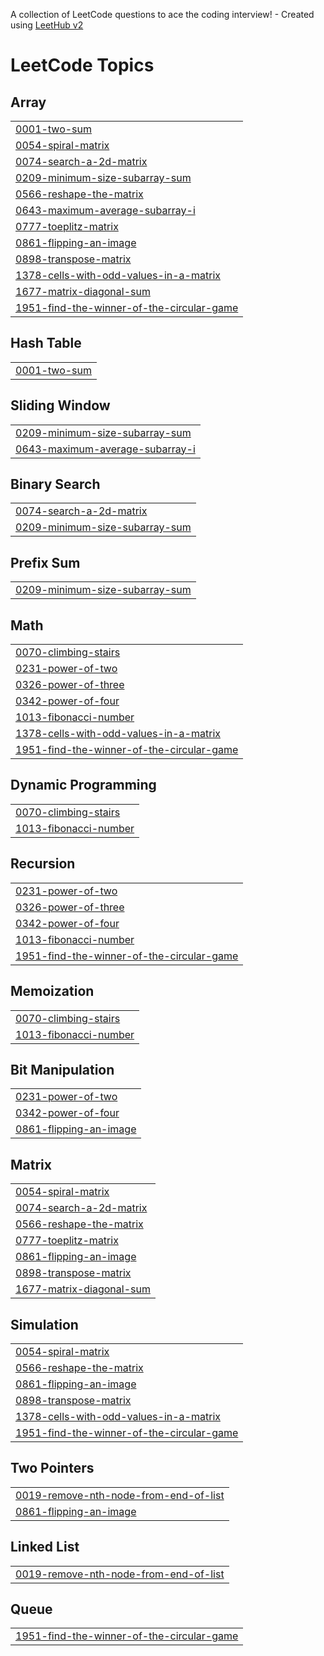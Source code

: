 A collection of LeetCode questions to ace the coding interview! - Created using [LeetHub v2](https://github.com/arunbhardwaj/LeetHub-2.0)
<!---LeetCode Topics Start-->
# LeetCode Topics
## Array
|  |
| ------- |
| [0001-two-sum](https://github.com/pandu-66/Leetcode/tree/master/0001-two-sum) |
| [0054-spiral-matrix](https://github.com/pandu-66/Leetcode/tree/master/0054-spiral-matrix) |
| [0074-search-a-2d-matrix](https://github.com/pandu-66/Leetcode/tree/master/0074-search-a-2d-matrix) |
| [0209-minimum-size-subarray-sum](https://github.com/pandu-66/Leetcode/tree/master/0209-minimum-size-subarray-sum) |
| [0566-reshape-the-matrix](https://github.com/pandu-66/Leetcode/tree/master/0566-reshape-the-matrix) |
| [0643-maximum-average-subarray-i](https://github.com/pandu-66/Leetcode/tree/master/0643-maximum-average-subarray-i) |
| [0777-toeplitz-matrix](https://github.com/pandu-66/Leetcode/tree/master/0777-toeplitz-matrix) |
| [0861-flipping-an-image](https://github.com/pandu-66/Leetcode/tree/master/0861-flipping-an-image) |
| [0898-transpose-matrix](https://github.com/pandu-66/Leetcode/tree/master/0898-transpose-matrix) |
| [1378-cells-with-odd-values-in-a-matrix](https://github.com/pandu-66/Leetcode/tree/master/1378-cells-with-odd-values-in-a-matrix) |
| [1677-matrix-diagonal-sum](https://github.com/pandu-66/Leetcode/tree/master/1677-matrix-diagonal-sum) |
| [1951-find-the-winner-of-the-circular-game](https://github.com/pandu-66/Leetcode/tree/master/1951-find-the-winner-of-the-circular-game) |
## Hash Table
|  |
| ------- |
| [0001-two-sum](https://github.com/pandu-66/Leetcode/tree/master/0001-two-sum) |
## Sliding Window
|  |
| ------- |
| [0209-minimum-size-subarray-sum](https://github.com/pandu-66/Leetcode/tree/master/0209-minimum-size-subarray-sum) |
| [0643-maximum-average-subarray-i](https://github.com/pandu-66/Leetcode/tree/master/0643-maximum-average-subarray-i) |
## Binary Search
|  |
| ------- |
| [0074-search-a-2d-matrix](https://github.com/pandu-66/Leetcode/tree/master/0074-search-a-2d-matrix) |
| [0209-minimum-size-subarray-sum](https://github.com/pandu-66/Leetcode/tree/master/0209-minimum-size-subarray-sum) |
## Prefix Sum
|  |
| ------- |
| [0209-minimum-size-subarray-sum](https://github.com/pandu-66/Leetcode/tree/master/0209-minimum-size-subarray-sum) |
## Math
|  |
| ------- |
| [0070-climbing-stairs](https://github.com/pandu-66/Leetcode/tree/master/0070-climbing-stairs) |
| [0231-power-of-two](https://github.com/pandu-66/Leetcode/tree/master/0231-power-of-two) |
| [0326-power-of-three](https://github.com/pandu-66/Leetcode/tree/master/0326-power-of-three) |
| [0342-power-of-four](https://github.com/pandu-66/Leetcode/tree/master/0342-power-of-four) |
| [1013-fibonacci-number](https://github.com/pandu-66/Leetcode/tree/master/1013-fibonacci-number) |
| [1378-cells-with-odd-values-in-a-matrix](https://github.com/pandu-66/Leetcode/tree/master/1378-cells-with-odd-values-in-a-matrix) |
| [1951-find-the-winner-of-the-circular-game](https://github.com/pandu-66/Leetcode/tree/master/1951-find-the-winner-of-the-circular-game) |
## Dynamic Programming
|  |
| ------- |
| [0070-climbing-stairs](https://github.com/pandu-66/Leetcode/tree/master/0070-climbing-stairs) |
| [1013-fibonacci-number](https://github.com/pandu-66/Leetcode/tree/master/1013-fibonacci-number) |
## Recursion
|  |
| ------- |
| [0231-power-of-two](https://github.com/pandu-66/Leetcode/tree/master/0231-power-of-two) |
| [0326-power-of-three](https://github.com/pandu-66/Leetcode/tree/master/0326-power-of-three) |
| [0342-power-of-four](https://github.com/pandu-66/Leetcode/tree/master/0342-power-of-four) |
| [1013-fibonacci-number](https://github.com/pandu-66/Leetcode/tree/master/1013-fibonacci-number) |
| [1951-find-the-winner-of-the-circular-game](https://github.com/pandu-66/Leetcode/tree/master/1951-find-the-winner-of-the-circular-game) |
## Memoization
|  |
| ------- |
| [0070-climbing-stairs](https://github.com/pandu-66/Leetcode/tree/master/0070-climbing-stairs) |
| [1013-fibonacci-number](https://github.com/pandu-66/Leetcode/tree/master/1013-fibonacci-number) |
## Bit Manipulation
|  |
| ------- |
| [0231-power-of-two](https://github.com/pandu-66/Leetcode/tree/master/0231-power-of-two) |
| [0342-power-of-four](https://github.com/pandu-66/Leetcode/tree/master/0342-power-of-four) |
| [0861-flipping-an-image](https://github.com/pandu-66/Leetcode/tree/master/0861-flipping-an-image) |
## Matrix
|  |
| ------- |
| [0054-spiral-matrix](https://github.com/pandu-66/Leetcode/tree/master/0054-spiral-matrix) |
| [0074-search-a-2d-matrix](https://github.com/pandu-66/Leetcode/tree/master/0074-search-a-2d-matrix) |
| [0566-reshape-the-matrix](https://github.com/pandu-66/Leetcode/tree/master/0566-reshape-the-matrix) |
| [0777-toeplitz-matrix](https://github.com/pandu-66/Leetcode/tree/master/0777-toeplitz-matrix) |
| [0861-flipping-an-image](https://github.com/pandu-66/Leetcode/tree/master/0861-flipping-an-image) |
| [0898-transpose-matrix](https://github.com/pandu-66/Leetcode/tree/master/0898-transpose-matrix) |
| [1677-matrix-diagonal-sum](https://github.com/pandu-66/Leetcode/tree/master/1677-matrix-diagonal-sum) |
## Simulation
|  |
| ------- |
| [0054-spiral-matrix](https://github.com/pandu-66/Leetcode/tree/master/0054-spiral-matrix) |
| [0566-reshape-the-matrix](https://github.com/pandu-66/Leetcode/tree/master/0566-reshape-the-matrix) |
| [0861-flipping-an-image](https://github.com/pandu-66/Leetcode/tree/master/0861-flipping-an-image) |
| [0898-transpose-matrix](https://github.com/pandu-66/Leetcode/tree/master/0898-transpose-matrix) |
| [1378-cells-with-odd-values-in-a-matrix](https://github.com/pandu-66/Leetcode/tree/master/1378-cells-with-odd-values-in-a-matrix) |
| [1951-find-the-winner-of-the-circular-game](https://github.com/pandu-66/Leetcode/tree/master/1951-find-the-winner-of-the-circular-game) |
## Two Pointers
|  |
| ------- |
| [0019-remove-nth-node-from-end-of-list](https://github.com/pandu-66/Leetcode/tree/master/0019-remove-nth-node-from-end-of-list) |
| [0861-flipping-an-image](https://github.com/pandu-66/Leetcode/tree/master/0861-flipping-an-image) |
## Linked List
|  |
| ------- |
| [0019-remove-nth-node-from-end-of-list](https://github.com/pandu-66/Leetcode/tree/master/0019-remove-nth-node-from-end-of-list) |
## Queue
|  |
| ------- |
| [1951-find-the-winner-of-the-circular-game](https://github.com/pandu-66/Leetcode/tree/master/1951-find-the-winner-of-the-circular-game) |
<!---LeetCode Topics End-->